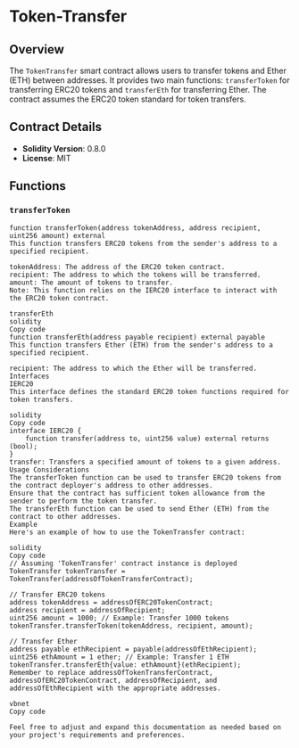 # Token-Transfer

## Overview

The `TokenTransfer` smart contract allows users to transfer tokens and Ether (ETH) between addresses. It provides two main functions: `transferToken` for transferring ERC20 tokens and `transferEth` for transferring Ether. The contract assumes the ERC20 token standard for token transfers.

## Contract Details

- **Solidity Version**: 0.8.0
- **License**: MIT

## Functions

### `transferToken`

```solidity
function transferToken(address tokenAddress, address recipient, uint256 amount) external
This function transfers ERC20 tokens from the sender's address to a specified recipient.

tokenAddress: The address of the ERC20 token contract.
recipient: The address to which the tokens will be transferred.
amount: The amount of tokens to transfer.
Note: This function relies on the IERC20 interface to interact with the ERC20 token contract.

transferEth
solidity
Copy code
function transferEth(address payable recipient) external payable
This function transfers Ether (ETH) from the sender's address to a specified recipient.

recipient: The address to which the Ether will be transferred.
Interfaces
IERC20
This interface defines the standard ERC20 token functions required for token transfers.

solidity
Copy code
interface IERC20 {
    function transfer(address to, uint256 value) external returns (bool);
}
transfer: Transfers a specified amount of tokens to a given address.
Usage Considerations
The transferToken function can be used to transfer ERC20 tokens from the contract deployer's address to other addresses.
Ensure that the contract has sufficient token allowance from the sender to perform the token transfer.
The transferEth function can be used to send Ether (ETH) from the contract to other addresses.
Example
Here's an example of how to use the TokenTransfer contract:

solidity
Copy code
// Assuming 'TokenTransfer' contract instance is deployed
TokenTransfer tokenTransfer = TokenTransfer(addressOfTokenTransferContract);

// Transfer ERC20 tokens
address tokenAddress = addressOfERC20TokenContract;
address recipient = addressOfRecipient;
uint256 amount = 1000; // Example: Transfer 1000 tokens
tokenTransfer.transferToken(tokenAddress, recipient, amount);

// Transfer Ether
address payable ethRecipient = payable(addressOfEthRecipient);
uint256 ethAmount = 1 ether; // Example: Transfer 1 ETH
tokenTransfer.transferEth{value: ethAmount}(ethRecipient);
Remember to replace addressOfTokenTransferContract, addressOfERC20TokenContract, addressOfRecipient, and addressOfEthRecipient with the appropriate addresses.

vbnet
Copy code

Feel free to adjust and expand this documentation as needed based on your project's requirements and preferences.





